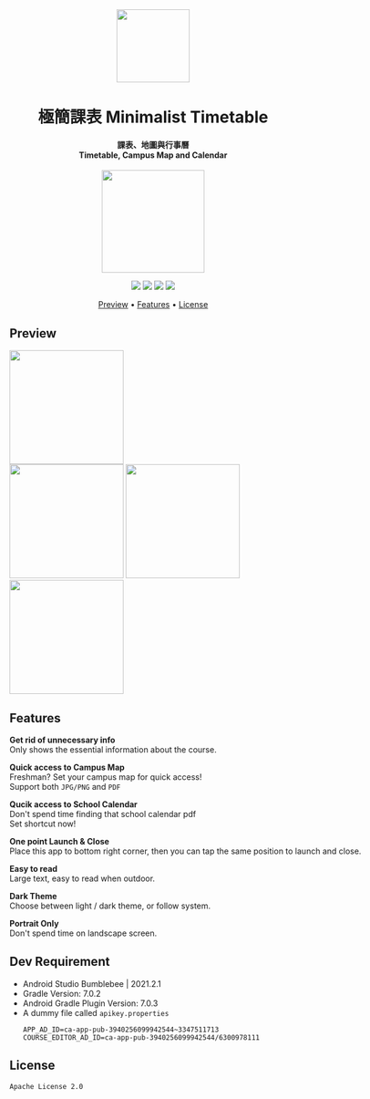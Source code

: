 <div align="center">
  
<img src="https://play-lh.googleusercontent.com/EAg5VDOS7IvY6aFOyWrlDNvhLbN1Lp87b12nYjP61lCfYXpX_avLdYQQJF1zRUM3Iz0=s360-rw" width="128" height="128">

<h1>極簡課表 Minimalist Timetable</h1>

<h4>
課表、地圖與行事曆<br>
Timetable, Campus Map and Calendar<br>
</h4>

<a target="_blank" href="https://play.google.com/store/apps/details?id=com.txwstudio.app.timetable&hl=zh_TW">
  <img src="https://play.google.com/intl/en_us/badges/static/images/badges/en_badge_web_generic.png" width="180">
</a><br>

![](https://img.shields.io/badge/build-failed,%20just%20like%20everything%20else%20in%20your%20life-red.svg?style=flat-square)
![](https://img.shields.io/badge/License-Apache%202.0-blue.svg?style=flat-square)
![](https://img.shields.io/badge/Android%20Studio-Bumblebee%20|%202021.2.1-32DE84?style=flat-square)
![](https://img.shields.io/badge/Android-6.0+-32DE84?style=flat-square)

<p align="center">
  <a href="#preview">Preview</a> •
  <a href="#features">Features</a> •
  <a href="#license">License</a>
</p>
</div>

## Preview
<img src="https://play-lh.googleusercontent.com/FYwGrnzU1nv1BB9CmjZP3Z8JTEzcGfG5S37DpezXNnj2WWXNmntaQKyOis8BJnGaLIs=w1920-h947-rw" width="200"><nobr>
<img src="https://play-lh.googleusercontent.com/tbrTF6tkAtpHTaJCG-gxNK28xuoZQMGaSUOUPqPQyOe3VNQGpOAvLj8mzHEDVij6Sg=w1920-h947-rw" width="200"><nobr>
<img src="https://play-lh.googleusercontent.com/9q1exfqBIFRzYYEUozpatujyk-CuPhxCn4teRmLCnBG-GTR1hSXV7w4xir3kzXHGjA=w1920-h947-rw" width="200"><nobr>
<img src="https://play-lh.googleusercontent.com/5IjmQ5Cj1_PJEM3pDJfpI8qjbOP9xBrhCNmZfceAxW1LVLL1tJigghPv7z0DlZx1XCw=w1920-h947-rw" width="200">

## Features
**Get rid of unnecessary info** <br>
Only shows the essential information about the course.

**Quick access to Campus Map** <br>
Freshman? Set your campus map for quick access! <br>
Support both `JPG/PNG` and `PDF`

**Qucik access to School Calendar** <br>
Don't spend time finding that school calendar pdf<br>
Set shortcut now!

**One point Launch & Close** <br>
Place this app to bottom right corner, then you can tap the same position to launch and close.

**Easy to read** <br>
Large text, easy to read when outdoor.

**Dark Theme** <br>
Choose between light / dark theme, or follow system.

**Portrait Only** <br>
Don't spend time on landscape screen.

## Dev Requirement
- Android Studio Bumblebee | 2021.2.1
- Gradle Version: 7.0.2
- Android Gradle Plugin Version: 7.0.3
- A dummy file called `apikey.properties`
  ```
  APP_AD_ID=ca-app-pub-3940256099942544~3347511713
  COURSE_EDITOR_AD_ID=ca-app-pub-3940256099942544/6300978111
  ```

## License
```
Apache License 2.0
```


